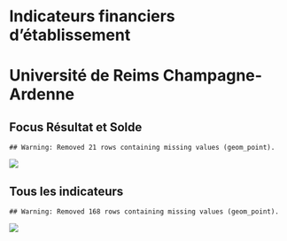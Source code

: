 Indicateurs financiers d’établissement
================

# Université de Reims Champagne-Ardenne

## Focus Résultat et Solde

    ## Warning: Removed 21 rows containing missing values (geom_point).

![](/home/julien/repo/cpesr/RFC/Finances/Etablissements/université_de_reims_champagne_ardenne_files/figure-gfm/etab.focus-1.png)<!-- -->

## Tous les indicateurs

    ## Warning: Removed 168 rows containing missing values (geom_point).

![](/home/julien/repo/cpesr/RFC/Finances/Etablissements/université_de_reims_champagne_ardenne_files/figure-gfm/etab-1.png)<!-- -->

